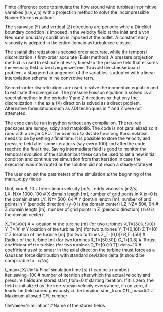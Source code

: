 Finite difference code to simulate the flow around wind turbines in primitive variables (u,v,w,p) with a projection method to solve the incompressible Navier-Stokes equations.

The spanwise (Y) and vertical (Z) directions are periodic while a Dirichlet boundary condition is imposed in the velocity field at the inlet and a von Neumann boundary condition is imposed at the outlet. A constant eddy viscosity is adopted in the entire domain as turbulence closure.

The spatial discretization is second-order accurate, while the temporal discretization is first-order accurate (Euler method). A pressure projection method is used to estimate at every timestep the pressure field that ensures the velocity field to be divergence-free. To avoid the checkerboard problem, a staggered arrangement of the variables is adopted with a linear interpolation scheme in the convective term.

Second-order discretizations are used to solve the momentum equation and to estimate the divergence. The pressure Poisson equation is solved as a spectral method in the periodic Y and Z directions so that only the discretization in the axial (X) direction is solved as a direct problem. Alternative formulations such as ADI techniques in Y and Z were not attempted.

The code can be run in python without any compilation. The reuired packages are numpy, scipy and matplotlib. The code is not parallelized so it runs with a single CPU. The user has to decide how long the simulation needs to be by setting a final time. It is possible to store the velocity and pressure field after some iterations (say every 100) and after the code reached the final time. Saving intermediate field is good to monitor the temporal evolution of the solution but these can be used to set a new initial condition and continue the simulation from that iteration in case the execution was interrupted or the solution did not reach a steady-state yet.

The user can set the parameters of the simulation at the beginning of the main_3d.py file as
 
Uinf, nu= 8, 10      # free-stream velocity [m/s], eddy viscosity [m2/s].   
LX, NX= 1000, 100    # X domain length [m], number of grid points in X (x=0 is the domain start)
LY, NY= 500, 64      # Y domain length [m], number of grid points in Y (periodic direction) (y=0 is the domain center)
LZ, NZ= 500, 64      # Z domain length [m], number of grid points in Z (periodic direction) (z=0 is the domain center)

X_T=[300]            # X location of the turbine [m] (for two turbines X_T=[300,500])
Y_T=[0]              # Y location of the turbine [m] (for two turbines Y_T=[0,10])
Z_T=[0]              # Z location of the turbine [m] (for two turbines Z_T=[0,0])
R_T=[50]             # Radius of the turbine [m] (for two turbines R_T=[50,50]) 
C_T=[0.8]            # Thrust coefficient of the turbine (for two turbines C_T=[0.8,0.7]) 
delta=10             # coefficient used to smear in the axial direction the turbine thrust force as a Gaussian force distribution with standard deviation delta (it should be comparable to Lx/Nx)

t_max=LX/Uinf        # Final simulation time [s] (it can be a number)
iter_saving=100      # number of iteration after which the actual velocity and pressure fields are stored
start_from=0         # starting iteration. If it is zero, the field is initialized as the free-stream velocity everywhere, if non zero, it loads the field stored previously at the iteration start_from
CFL_max=0.2          # Maximum allowed CFL number

fileName='simulation'  # Name of the stored fields


